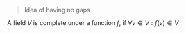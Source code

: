 > Idea of having no gaps

A field $V$ is complete under a function $f$, if $\forall{v \in V}: f(v) \in V$

